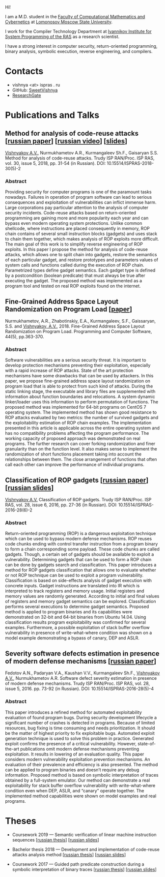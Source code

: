 Hi!

I am a M.D. student in the [Faculty of Computational Mathematics and Cybernetics](https://cs.msu.ru/en) at [Lomonosov Moscow State University](https://www.msu.ru/en/).

I work for the Compiler Technology Department at [Ivannikov Institute for System Programming of the RAS](http://www.ispras.ru/en/) as a research scientist.

I have a strong interest in computer security, return-oriented programming, binary analysis, symbolic execution, reverse engineering, and compilers.

# Contacts

 * vishnya&nbsp;\<at\>&nbsp;ispras&nbsp;.&nbsp;ru
 * GitHub: [SweetVishnya](https://github.com/SweetVishnya)
 * [ResearchGate](https://www.researchgate.net/profile/Alexey_Vishnyakov)

# Publications and Talks

## Method for analysis of code-reuse attacks \[[russian&nbsp;paper](http://www.ispras.ru/proceedings/docs/2018/30/5/isp_30_2018_5_31.pdf)\] \[[russian&nbsp;video](https://vimeo.com/298786113)\] \[[slides](vishnyakov-isprasopen2018.pdf)\]

<u>Vishnyakov A.V.</u>, Nurmukhametov A.R., Kurmangaleev Sh.F., Gaisaryan S.S. Method for analysis of code-reuse attacks. Trudy ISP RAN/Proc. ISP RAS, vol. 30, issue 5, 2018, pp. 31-54 (in Russian). DOI: 10.15514/ISPRAS-2018-30(5)-2

### Abstract

Providing security for computer programs is one of the paramount tasks nowadays. Failures in operation of program software can lead to serious consequences and exploitation of vulnerabilities can inflict immense harm. Large corporations pay particular attention to the analysis of computer security incidents. Code-reuse attacks based on return-oriented programming are gaining more and more popularity each year and can bypass even modern operating system protections. Unlike common shellcode, where instructions are placed consequently in memory, ROP chain contains of several small instruction blocks (gadgets) and uses stack to chain them together, which makes analysis of ROP exploits more difficult. The main goal of this work is to simplify reverse engineering of ROP exploits. In this paper I propose the method for analysis of code-reuse attacks, which allows one to split chain into gadgets, restore the semantics of each particular gadget, and restore prototypes and parameters values of system calls and functions called during the execution of ROP chain. Parametrized types define gadget semantics. Each gadget type is defined by a postcondition (boolean predicate) that must always be true after executing the gadget. The proposed method was implemented as a program tool and tested on real ROP exploits found on the internet.

## Fine-Grained Address Space Layout Randomization on Program Load \[[paper](https://link.springer.com/article/10.1134%2FS0361768818050080)\]

Nurmukhametov, A.R., Zhabotinskiy, E.A., Kurmangaleev, S.F., Gaissaryan, S.S. and <u>Vishnyakov, A.V.</u>, 2018. Fine-Grained Address Space Layout Randomization on Program Load. Programming and Computer Software, 44(5), pp.363-370.

### Abstract

Software vulnerabilities are a serious security threat. It is important to develop protection mechanisms preventing their exploitation, especially with a rapid increase of ROP attacks. State of the art protection mechanisms have some drawbacks that can be used by attackers. In this paper, we propose fine-grained address space layout randomization on program load that is able to protect from such kind of attacks. During the static linking stage, the executable and library files are supplemented with information about function boundaries and relocations. A system dynamic linker/loader uses this information to perform permutation of functions. The proposed method was implemented for 64-bit programs on CentOS 7 operating system. The implemented method has shown good resistance to ROP attacks evaluated by two metrics: the number of survived gadgets and the exploitability estimation of ROP chain examples. The implementation presented in this article is applicable across the entire operating system and has no compatibility problems affecting the program performance. The working capacity of proposed approach was demonstrated on real programs. The further research can cover forking randomization and finer granularity than on the function level. It also makes sense to implement the randomization of short functions placement taking into account the relationships between them. The close arrangement of functions that often call each other can improve the performance of individual programs.

## Classification of ROP gadgets \[[russian&nbsp;paper](http://www.ispras.ru/proceedings/docs/2016/28/6/isp_28_2016_6_27.pdf)\] \[[russian&nbsp;slides](gadgets.pdf)\]

<u>Vishnyakov A.V.</u> Classification of ROP gadgets. Trudy ISP RAN/Proc. ISP RAS, vol. 28, issue 6, 2016, pp. 27-36 (in Russian). DOI: 10.15514/ISPRAS-2016-28(6)-2

### Abstract

Return-oriented programming (ROP) is a dangerous exploitation technique which can be used to bypass modern defense mechanisms. ROP reuses code chunks ending with control transfer instruction from a program binary to form a chain corresponding some payload. These code chunks are called gadgets. Though, a certain set of gadgets should be available to exploit a vulnerability. Determining gadgets that can be used to form a ROP chain can be done by gadgets search and classification. This paper introduces a method for ROP gadgets classification that allows one to evaluate whether or not ROP technique can be used to exploit a program vulnerability. Classification is based on side-effects analysis of gadget execution with concrete inputs. Gadget instructions are translated into IR which is interpreted to track registers and memory usage. Initial registers and memory values are randomly generated. According to initial and final values of registers and memory gadget semantics can be explored. Classification performs several executions to determine gadget semantics. Proposed method is applied to program binaries and its capabilities were demonstrated on 32-bit and 64-bit binaries from Ubuntu 14.04. Using classification results program exploitability was confirmed for several examples. Furthermore, a possible exploitation of stack buffer overflow vulnerability in presence of write-what-where condition was shown on a model example demonstrating a bypass of canary, DEP and ASLR.

## Severity software defects estimation in presence of modern defense mechanisms \[[russian&nbsp;paper](http://www.ispras.ru/proceedings/docs/2016/28/5/isp_28_2016_5_73.pdf)\]

Fedotov A.N., Padaryan V.A., Kaushan V.V., Kurmangaleev Sh.F., <u>Vishnyakov A.V.</u>, Nurmukhametov A.R. Software defect severity estimation in presence of modern defense mechanisms. Trudy ISP RAN/Proc. ISP RAS, vol. 28, issue 5, 2016. pp. 73-92 (in Russian). DOI: 10.15514/ISPRAS-2016-28(5)-4

### Abstract

This paper introduces a refined method for automated exploitability evaluation of found program bugs. During security development lifecycle a significant number of crashes is detected in programs. Because of limited resources, bug fixing is time consuming and needs prioritization. It should be the matter of highest priority to fix exploitable bugs. Automated exploit generation technique is used to solve this problem in practice. Generated exploit confirms the presence of a critical vulnerability. However, state-of-the-art publications omit modern defense mechanisms preventing exploitation. It results in lowering of an evaluation quality. This paper considers modern vulnerability exploitation prevention mechanisms. An evaluation of their prevalence and efficiency is also presented. The method can be applied to program binaries and doesn’t require any debug information. Proposed method is based on symbolic interpretation of traces obtained by a full-system emulator. Our method can demonstrate a real exploitability for stack buffer overflow vulnerability with write-what-where condition even when DEP, ASLR, and “canary” operate together. The implemented method capabilities were shown on model examples and real programs.

# Theses

 * Coursework 2019 &mdash; Semantic verification of linear machine instruction sequences \[[russian&nbsp;thesis](vishnyakov-coursework2019.pdf)\] \[[russian&nbsp;slides](vishnyakov-coursework2019-presentation.pdf)\]

 * Bachelor thesis 2018 &mdash; Development and implementation of code-reuse attacks analysis method \[[russian&nbsp;thesis](vishnyakov-diploma2018.pdf)\] \[[russian&nbsp;slides](vishnyakov-diploma2018-presentation.pdf)\]

 * Coursework 2017 &mdash; Guided path predicate construction during a symbolic interpretation of binary traces \[[russian&nbsp;thesis](vishnyakov-coursework2017.pdf)\] \[[russian&nbsp;slides](vishnyakov-coursework2017-presentation.pdf)\]
